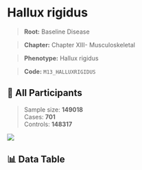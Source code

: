 # Hallux rigidus

> **Root:** Baseline Disease  

> **Chapter:** Chapter XIII- Musculoskeletal  

> **Phenotype:** Hallux rigidus  

> **Code:** `M13_HALLUXRIGIDUS`

## 🧪 All Participants  
> Sample size: **149018**  
> Cases: **701**  
> Controls: **148317**
<img src="/Sensitive/Figures/ALL/Incidence/M13_HALLUXRIGIDUS.png"/>

## 📊 Data Table
<CsvTableMRF src="/Sensitive/Data/ALL/Incidence/COX_M13_HALLUXRIGIDUS.csv"/>

